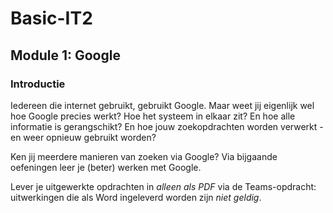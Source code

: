 # Basic-IT2

## Module 1: Google

### Introductie

Iedereen die internet gebruikt, gebruikt Google.
Maar weet jij eigenlijk wel hoe Google precies werkt? Hoe het systeem in elkaar zit? En hoe alle informatie is gerangschikt? En hoe jouw zoekopdrachten worden verwerkt - en weer opnieuw gebruikt worden?

Ken jij meerdere manieren van zoeken via Google? Via bijgaande oefeningen leer je (beter) werken met Google.

Lever je uitgewerkte opdrachten in *alleen als PDF* via de Teams-opdracht: uitwerkingen die als Word ingeleverd worden zijn *niet geldig*.